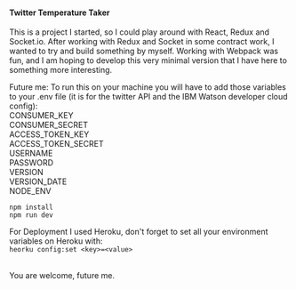 #### Twitter Temperature Taker

This is a project I started, so I could play around with React, Redux and Socket.io.
After working with Redux and Socket in some contract work, I wanted to try and build
something by myself.
Working with Webpack was fun, and I am hoping to develop this very minimal version
that I have here to something more interesting.

Future me: To run this on your machine you will have to add those variables to your .env file (it is for the twitter API and the IBM Watson developer cloud config):<br/>
CONSUMER_KEY<br/>
CONSUMER_SECRET<br/>
ACCESS_TOKEN_KEY<br/>
ACCESS_TOKEN_SECRET<br/>
USERNAME<br/>
PASSWORD<br/>
VERSION<br/>
VERSION_DATE<br/>
NODE_ENV<br/>

`npm install`<br/>
`npm run dev`

For Deployment I used Heroku, don't forget to set all your environment variables on Heroku with:<br/>
`heorku config:set <key>=<value>`

<br/>
You are welcome, future me.
